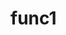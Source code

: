 # func1
<!DOCTYPE html>
<html>
<body>

<?php
define("GREETING", "Welcome to W3Schools.com!");

function myTest() {
  echo GREETING;
}
 
myTest();
?> 

</body>
</html>
